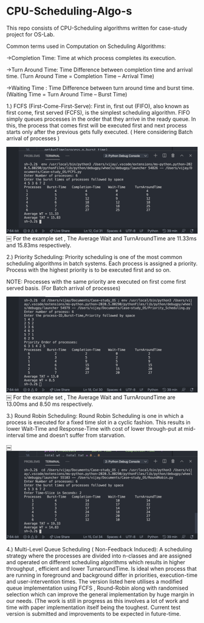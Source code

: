 # CPU-Scheduling-Algo-s
This repo consists of CPU-Scheduling algorithms written for case-study project for OS-Lab.

Common terms used in Computation on Scheduling Algorithms:

->Completion Time: Time at which process completes its execution.

->Turn Around Time: Time Difference between completion time and arrival time. (Turn Around Time = Completion Time – Arrival Time)

->Waiting Time : Time Difference between turn around time and burst time. (Waiting Time = Turn Around Time – Burst Time)


1.) FCFS (First-Come-First-Serve):
	First in, first out (FIFO), also known as first come, first served (FCFS), is the simplest scheduling algorithm. FIFO simply queues processes in the order that they arrive in the ready queue.
In this, the process that comes first will be executed first and next process starts only after the previous gets fully executed. ( Here considering Batch arrival of processes )

![Screenshot](FCFS.png)
￼
For the example set , The Average Wait and TurnAroundTime are 11.33ms and 15.83ms respectively.

2.) Priority Scheduling:
	Priority scheduling is one of the most common scheduling algorithms in batch systems. Each process is assigned a priority. Process with the highest priority is to be executed first and so on.

NOTE: Processes with the same priority are executed on first come first served basis. (For Batch arrival of processes)

![Screenshot](Priority.png)
￼
For the example set , The Average Wait and TurnAroundTime are 13.00ms and 8.50 ms respectively.

3.) Round Robin Scheduling:
	Round Robin Scheduling is one in which a process is executed for a fixed time slot in a cyclic fashion. This results in lower Wait-Time and Response-Time with cost of lower through-put at mid-interval time and doesn’t suffer from starvation.

￼![Screenshot](RR.png)

4.) Multi-Level Queue Scheduling ( Non-Feedback Induced):
	A scheduling strategy where the processes are divided into n-classes and are assigned and operated on different scheduling algorithms which results in higher throughput , efficient and lower TurnaroundTime.
Is ideal when process that are running in foreground and background differ in priorities, execution-time and user-intervention times.
The version listed here utilises a modified queue implementation using FCFS , Round-Robin along with randomised selection which can improve the general implementation by huge margin in our needs.
(The work is still in progress as this involves a lot of work and time with paper implementation itself being the toughest. Current test version is submitted and improvements to be expected in future-time.

